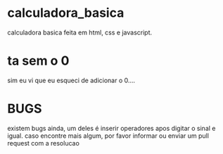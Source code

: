 # calculadora_basica
calculadora basica feita em html, css e javascript.

# ta sem o 0
sim eu vi que eu esqueci de adicionar o 0....

# BUGS
existem bugs ainda, um deles é inserir operadores apos digitar o sinal e igual.
caso encontre mais algum, por favor informar ou enviar um pull request com a resolucao
